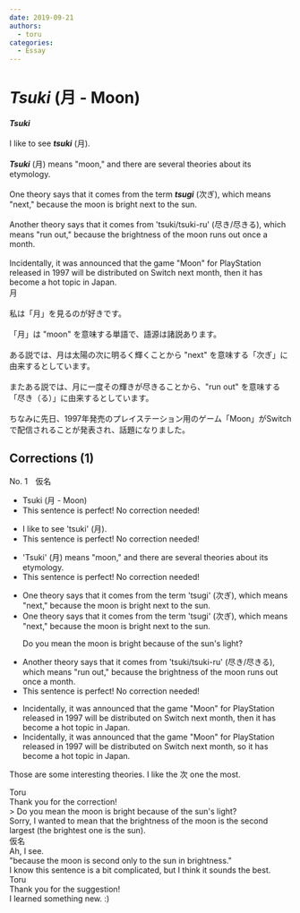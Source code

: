 ```yaml
---
date: 2019-09-21
authors:
  - toru
categories:
  - Essay
---
```


<h1 id="subject_show"><strong><em>Tsuki</strong></em> (月 - Moon)</h1>
<div class="date" hidden>Sep 21, 2019 16:26</div>
<div id="post"><div id="body_show_ori">
<strong><em>Tsuki</strong></em><br/><br/>I like to see <strong><em>tsuki</em></strong> (月).<br/><br/><strong><em>Tsuki</em></strong> (月) means "moon," and there are several theories about its etymology.<br/><br/>One theory says that it comes from the term <strong><em>tsugi</em></strong> (次ぎ), which means "next," because the moon is bright next to the sun.<br/><br/>Another theory says that it comes from 'tsuki/tsuki-ru' (尽き/尽きる), which means "run out," because the brightness of the moon runs out once a month.<br/><br/>Incidentally, it was announced that the game "Moon" for PlayStation released in 1997 will be distributed on Switch next month, then it has become a hot topic in Japan.
</div></div>

<!-- more -->

<div id="post_ja"><div id="body_show_mo">
月<br/><br/>私は「月」を見るのが好きです。<br/><br/>「月」は "moon" を意味する単語で、語源は諸説あります。<br/><br/>ある説では、月は太陽の次に明るく輝くことから "next" を意味する「次ぎ」に由来するとしています。<br/><br/>またある説では、月に一度その輝きが尽きることから、"run out" を意味する「尽き（る）」に由来するとしています。<br/><br/>ちなみに先日、1997年発売のプレイステーション用のゲーム「Moon」がSwitchで配信されることが発表され、話題になりました。
</div></div>

## Corrections (1)
<div id="block"><div class="first_name"> No. 1　<span class="just_name">仮名</span></div><div id="block2">
<ul class="correction_field">
<li class="incorrect">Tsuki (月 - Moon)</li>
<li class="corrected perfect">This sentence is perfect! No correction needed!</li>
</ul>
<ul class="correction_field">
<li class="incorrect">I like to see 'tsuki' (月).</li>
<li class="corrected perfect">This sentence is perfect! No correction needed!</li>
</ul>
<ul class="correction_field">
<li class="incorrect">'Tsuki' (月) means "moon," and there are several theories about its etymology.</li>
<li class="corrected perfect">This sentence is perfect! No correction needed!</li>
</ul>
<ul class="correction_field">
<li class="incorrect">One theory says that it comes from the term 'tsugi' (次ぎ), which means "next," because the moon is bright next to the sun.</li>
<li class="corrected correct">
One theory says that it comes from the term 'tsugi' (次ぎ), which means "next," because the moon is <span class="f_gray">bright next</span> to the sun.
<p class="correction_comment">Do you mean the moon is bright because of the sun's light?</p>
</li>
</ul>
<ul class="correction_field">
<li class="incorrect">Another theory says that it comes from 'tsuki/tsuki-ru' (尽き/尽きる), which means "run out," because the brightness of the moon runs out once a month.</li>
<li class="corrected perfect">This sentence is perfect! No correction needed!</li>
</ul>
<ul class="correction_field">
<li class="incorrect">Incidentally, it was announced that the game "Moon" for PlayStation released in 1997 will be distributed on Switch next month, then it has become a hot topic in Japan.</li>
<li class="corrected correct">
Incidentally, it was announced that the game "Moon" for PlayStation released in 1997 will be distributed on Switch next month, <span class="f_blue">so</span> it has become a hot topic in Japan.
</li>
</ul>
<p class="comment_small">
 Those are some interesting theories. I like the 次 one the most.
</p>

</div><div class="name"><span class="just_name">Toru</span><br>
Thank you for the correction!<br/>&gt; Do you mean the moon is bright because of the sun's light?<br/>Sorry, I wanted to mean that the brightness of the moon is the second largest (the brightest one is the sun).
</div>
<div class="name"><span class="just_name">仮名</span><br>
Ah, I see.<br/>"because the moon is second only to the sun in brightness."<br/>I know this sentence is a bit complicated, but I think it sounds the best.
</div>
<div class="name"><span class="just_name">Toru</span><br>
Thank you for the suggestion!<br/>I learned something new. :)
</div>
</div>
